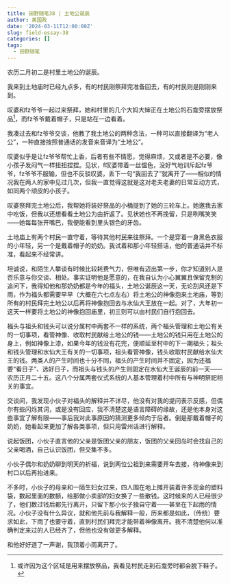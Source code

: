 ```yaml
---
title: 田野随笔38 | 土地公诞辰
author: 黄国政
date: '2024-03-11T12:00:00Z'
slug: field-essay-38
categories: []
tags:
  - 田野随笔
---
```


<!--more-->

农历二月初二是村里土地公的诞辰。

我来到土地庙时已经九点多，有的村民刚祭拜完准备回去，有的村民则是刚刚来到。

叹婆和fz爷爷一起过来祭拜，她和村里的几个大妈大婶正在土地公的石龛旁摆放祭品[^note1]，而fz爷爷戴着帽子，只是站在一边看着。

[^note1]: 或许因为这个区域是用来摆放祭品，我看见村民走到石龛旁时都会脱下鞋子。

我凑过去和fz爷爷交谈，他教了我土地公的两种念法，一种可以直接翻译为“老人公”，一种直接按照普通话的发音来音译为“土地公”。

叹婆似乎是让fz爷爷帮忙上香，后者有些不情愿，觉得麻烦，又或者是不必要，像小孩子发闷气一样扭扭捏捏。见状，f叹婆带着一丝愠色，没好气地训斥起fz爷爷，fz爷爷不服输，但也不反驳叹婆，丢下一句“我回去了”就离开了——相似的情况我在两人的家中见过几次，但我一直觉得这就是这对老夫老妻的日常互动方式，如同两个顽皮的小孩子。

叹婆祭拜完土地公后，我帮她将装好祭品的小桶提到了她的三轮车上。她邀我去家中吃饭，但我以还想看看土地公为由折返了。见状她也不再挽留，只是咧嘴笑笑——她每每张开嘴巴，我便能看到里头银色的牙齿。

土地庙上有两个村民一直守着，等待其他村民来往祭拜。一个是穿着一身黑色衣服的小年轻，另一个是戴着帽子的奶奶。我试着和那小年轻搭话，他的普通话并不标准，看起来不经常讲。

坦诚说，和陌生人攀谈有时候比较耗费气力，但唯有迈出第一步，你才知道别人是否乐意与你交谈、相处。事实证明他是愿意的，在我自认为小心翼翼且保留克制的追问下，我得知他和那奶奶都是今年的福头，土地公诞辰这一天，无论刮风还是下雨，作为福头都需要早早（大概在六七点左右）将土地公的神像抱来土地庙，等到所有的村民拜完土地公以后再将神像抱回去与水仙大王放在一起。对了，大年初一这天一样要将土地公的神像抱回庙里，初三则可以由村民们自行抱回去。

福头与祖头和钱头可以说分属村中两套不一样的系统，两个福头管理和土地公有关的一切事项，看管神像、收取村民献给土地公的钱——土地公的钱只用在土地公的身上，例如神像上漆，如果今年的钱没有花完，便顺延至村中的下一期福头；祖头和钱头管理和水仙大王有关的一切事项，祖头看管神像，钱头收取村民献给水仙大王的钱。两类人的产生时间也十分不同，福头的产生时间并不固定，因为还福要“看日子”、选好日子，而祖头与钱头的产生则固定在水仙大王诞辰的前一天——农历正月二十五。这八个分属两套仪式系统的人基本管理着村中所有与神明祭祀相关的事宜。

交谈间，我发现小伙子对福头的解释并不详尽，他没有对我的提问表示反感，但偶尔有些闪烁其词，或是没有回应，我不清楚这是语言障碍的缘故，还是他本身对这些事宜了解有限——事后我对此事原因的猜测更多倾向于后者。倒是那戴着帽子的奶奶，她看起来更加了解各类事项，但只用雷州话进行解释。

说起饭团，小伙子直言他的父亲是饭团父亲的朋友，饭团的父亲回岛时会找自己的父亲喝酒，自己认识饭团，但交集不多。

小伙子偶尔和奶奶聊到明天的祈福，说到两位公祖到来需要开车去接，待神像来到村口以后再抬进来。

不多时，小伙子的母亲和一陌生妇女过来，四人围在地上摊开装着许多现金的塑料袋，数起里面的数额，给那做小卖部的妇女换了一些散钱。这时候来的人已经很少了，他们数过钱后都先行离开，只留下那小伙子独自守着——甚至在下起雨的情况。小伙子没有什么异议，就和他先前与我解释一般，历来都是如此，（传统）要求如此，下雨了也要守着，直到村民们拜完才能带着神像离开。我不清楚他何以准确判定来过的人已经齐了，但他也没有做更多解释。

和他好好道了一声谢，我顶着小雨离开了。